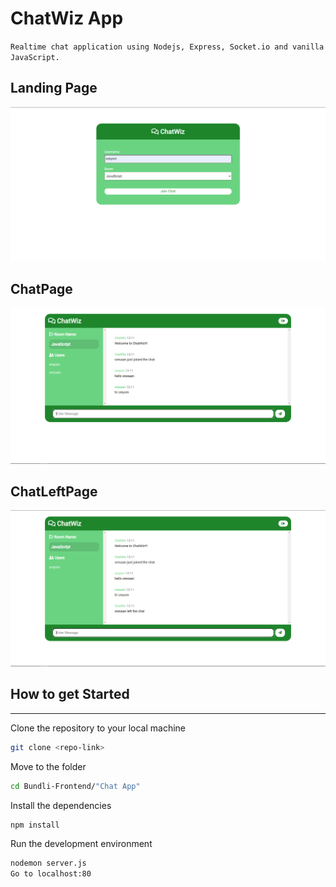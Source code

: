 # **ChatWiz App**

`Realtime chat application using Nodejs, Express, Socket.io and vanilla JavaScript.`

## **Landing Page**
![ChatWiz landing page](landingPage.png)

## **ChatPage**
![ChatWiz page](chatPage.png)

## **ChatLeftPage**
![ChatWiz page](chatLeftPage.png)

## **How to get Started**
---


Clone the repository to your local machine

```bash
git clone <repo-link>
```

Move to the folder
```bash
cd Bundli-Frontend/"Chat App"
```

Install the dependencies
```bash
npm install
```

Run the development environment
```bash
nodemon server.js
Go to localhost:80
```

